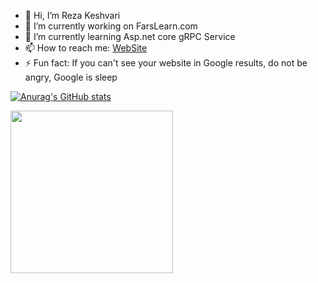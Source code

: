 
- 👋 Hi, I’m Reza Keshvari
- 🔭 I’m currently working on FarsLearn.com
- 🌱 I’m currently learning Asp.net core gRPC Service
- 📫 How to reach me: [WebSite](https://farslearn.com)
- ⚡ Fun fact: If you can't see your website in Google results, do not be angry, Google is sleep

[![Anurag's GitHub stats](https://github-readme-stats.vercel.app/api?username=RezaSabzBeProf)](https://github.com/RezaSabzBeProf/github-readme-stats)

<a href="https://coffeebede.ir/buycoffee/rezakeshvari"><img width="260" class="img-fluid" src="https://coffeebede.ir/DashboardTemplateV2/app-assets/images/banner/default-yellow.svg" /></a>
